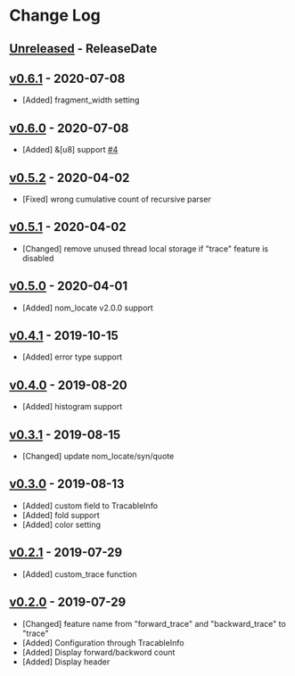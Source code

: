 # Change Log

## [Unreleased](https://github.com/dalance/nom-tracable/compare/v0.6.1...Unreleased) - ReleaseDate

## [v0.6.1](https://github.com/dalance/nom-tracable/compare/v0.6.0...v0.6.1) - 2020-07-08

* [Added] fragment_width setting

## [v0.6.0](https://github.com/dalance/nom-tracable/compare/v0.5.2...v0.6.0) - 2020-07-08

* [Added] &[u8] support [#4](https://github.com/dalance/nom-tracable/issues/4)

## [v0.5.2](https://github.com/dalance/nom-tracable/compare/v0.5.1...v0.5.2) - 2020-04-02

* [Fixed] wrong cumulative count of recursive parser

## [v0.5.1](https://github.com/dalance/nom-tracable/compare/v0.5.0...v0.5.1) - 2020-04-02

* [Changed] remove unused thread local storage if "trace" feature is disabled

## [v0.5.0](https://github.com/dalance/nom-tracable/compare/v0.4.1...v0.5.0) - 2020-04-01

* [Added] nom_locate v2.0.0 support

## [v0.4.1](https://github.com/dalance/nom-tracable/compare/v0.4.0...v0.4.1) - 2019-10-15

* [Added] error type support

## [v0.4.0](https://github.com/dalance/nom-tracable/compare/v0.3.1...v0.4.0) - 2019-08-20

* [Added] histogram support

## [v0.3.1](https://github.com/dalance/nom-tracable/compare/v0.3.0...v0.3.1) - 2019-08-15

* [Changed] update nom_locate/syn/quote

## [v0.3.0](https://github.com/dalance/nom-tracable/compare/v0.2.1...v0.3.0) - 2019-08-13

* [Added] custom field to TracableInfo
* [Added] fold support
* [Added] color setting

## [v0.2.1](https://github.com/dalance/nom-tracable/compare/v0.2.0...v0.2.1) - 2019-07-29

* [Added] custom_trace function

## [v0.2.0](https://github.com/dalance/nom-packrat/compare/v0.1.1...v0.2.0) - 2019-07-29

* [Changed] feature name from "forward_trace" and "backward_trace" to "trace"
* [Added] Configuration through TracableInfo
* [Added] Display forward/backword count
* [Added] Display header

